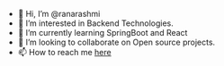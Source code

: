 - 👋 Hi, I’m @ranarashmi
- 👀 I’m interested in Backend Technologies. 
- 🌱 I’m currently learning SpringBoot and React
- 💞️ I’m looking to collaborate on Open source projects.
- 📫 How to reach me [here](https://www.linkedin.com/in/rashmi-rana-b8930410b/)

<!---
ranarashmi/ranarashmi is a ✨ special ✨ repository because its `README.md` (this file) appears on your GitHub profile.
You can click the Preview link to take a look at your changes.
--->
